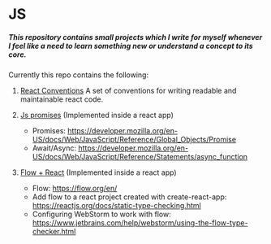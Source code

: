# JS
##### This repository contains small projects which I write for myself whenever I feel like a need to learn something new or understand a concept to its core.

Currently this repo contains the following:

1. [React Conventions](react-conventions.md) A set of conventions for writing readable and maintainable react code. 

2. [Js promises](promises-in-react/src/Timer.js) (Implemented inside a react app)
    * Promises: https://developer.mozilla.org/en-US/docs/Web/JavaScript/Reference/Global_Objects/Promise
    * Await/Async: https://developer.mozilla.org/en-US/docs/Web/JavaScript/Reference/Statements/async_function
3. [Flow + React](flow-with-react/src/DelayedText.js) (Implemented inside a react app)
    * Flow: https://flow.org/en/
    * Add flow to a react project created with create-react-app: https://reactjs.org/docs/static-type-checking.html
    * Configuring WebStorm to work with flow: https://www.jetbrains.com/help/webstorm/using-the-flow-type-checker.html
